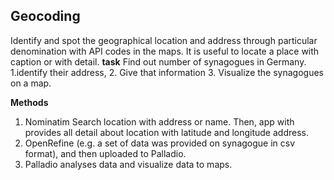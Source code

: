 ## Geocoding
Identify and spot the geographical location and address through particular denomination with API codes in the maps. It is useful to locate a place with caption or with detail.
**task**
Find out number of synagogues in Germany. 
1.identify their address, 
2. Give that information 
3. Visualize the synagogues on a map. 


**Methods**
1. Nominatim 
Search location with address or name. Then, app with provides all detail about location with latitude and longitude address. 
 2. OpenRefine (e.g.  a set of data was provided on synagogue in csv format), and then uploaded to Palladio.
3. Palladio analyses data and visualize data to maps. 

